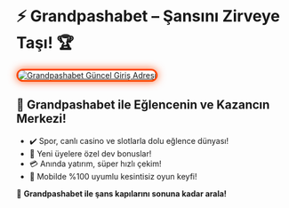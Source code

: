 <h1>⚡ Grandpashabet – Şansını Zirveye Taşı! 🏆</h1>

<a href="https://cutt.ly/GrandSosyal" title="Grandpashabet Güncel Giriş Adresi">
  <img src="https://i.ibb.co/BtMhhf6/g-venligiris.jpg" alt="Grandpashabet Güncel Giriş Adresi" style="max-width: 100%; border: 3px solid #ff4500; border-radius: 15px; box-shadow: 0px 0px 15px rgba(255, 69, 0, 0.8);">
</a>

<h2>🚀 Grandpashabet ile Eğlencenin ve Kazancın Merkezi!</h2>
<ul>
  <li>✔️ Spor, canlı casino ve slotlarla dolu eğlence dünyası!</li>
  <li>🎁 Yeni üyelere özel dev bonuslar!</li>
  <li>💳 Anında yatırım, süper hızlı çekim!</li>
  <li>📱 Mobilde %100 uyumlu kesintisiz oyun keyfi!</li>
</ul>

<p>🎉 <strong>Grandpashabet ile şans kapılarını sonuna kadar arala!</strong></p>

<meta name="description" content="Grandpashabet ile spor, casino ve promosyon dolu dünyaya katıl. Güncel giriş linkiyle hemen bağlan ve kazanmaya başla!">
